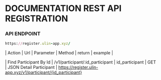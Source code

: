 # DOCUMENTATION REST API REGISTRATION

### API ENDPOINT
```ruby
https://register.ulin-app.xyz/
```

| Action  | Url     | Parameter   |  Method    |  return    | example   |

| Find Participant By Id  | /v1/participant/:id_participant | id_participant | GET | JSON Detail Participant | https://register.ulin-app.xyz/v1/participant/{id_participant}
